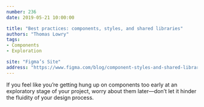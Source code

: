 ```yaml
---
number: 236
date: 2019-05-21 10:00:00

title: "Best practices: components, styles, and shared libraries"
authors: "Thomas Lowry"
tags:
- Components
- Exploration

site: "Figma’s Site"
address: "https://www.figma.com/blog/component-styles-and-shared-library-best-practices/"
---
```


If you feel like you’re getting hung up on components too early at an exploratory stage of your project, worry about them later—don’t let it hinder the fluidity of your design process.
